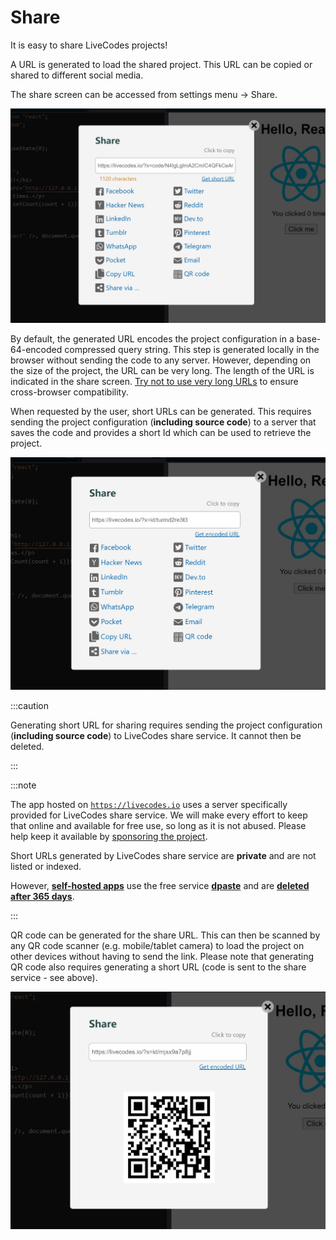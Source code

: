 # Share

It is easy to share LiveCodes projects!

A URL is generated to load the shared project. This URL can be copied or shared to different social media.

The share screen can be accessed from settings menu → Share.

![LiveCodes Share](../../static/img/screenshots/share.jpg)

By default, the generated URL encodes the project configuration in a base-64-encoded compressed query string. This step is generated locally in the browser without sending the code to any server. However, depending on the size of the project, the URL can be very long. The length of the URL is indicated in the share screen. [Try not to use very long URLs](https://stackoverflow.com/questions/417142/what-is-the-maximum-length-of-a-url-in-different-browsers) to ensure cross-browser compatibility.

When requested by the user, short URLs can be generated. This requires sending the project configuration (**including source code**) to a server that saves the code and provides a short Id which can be used to retrieve the project.

![LiveCodes Share - short URL](../../static/img/screenshots/share2.jpg)

:::caution

Generating short URL for sharing requires sending the project configuration (**including source code**) to LiveCodes share service. It cannot then be deleted.

:::

:::note

The app hosted on [`https://livecodes.io`](https://livecodes.io) uses a server specifically provided for LiveCodes share service. We will make every effort to keep that online and available for free use, so long as it is not abused. Please help keep it available by [sponsoring the project](../sponsor.md).

Short URLs generated by LiveCodes share service are **private** and are not listed or indexed.

However, [**self-hosted apps**](../getting-started.md#self-hosted) use the free service [**dpaste**](https://dpaste.com/) and are [**deleted after 365 days**](https://dpaste.com/help).

:::

QR code can be generated for the share URL. This can then be scanned by any QR code scanner (e.g. mobile/tablet camera) to load the project on other devices without having to send the link. Please note that generating QR code also requires generating a short URL (code is sent to the share service - see above).

![LiveCodes Share - QR code](../../static/img/screenshots/share-qrcode.jpg)
